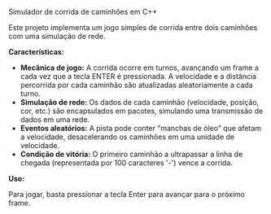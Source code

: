 Simulador de corrida de caminhões em C++

Este projeto implementa um jogo simples de corrida entre dois caminhões com uma simulação de rede.

**Características:**

* **Mecânica de jogo:** A corrida ocorre em turnos, avançando um frame a cada vez que a tecla ENTER é pressionada. A velocidade e a distância percorrida por cada caminhão são atualizadas aleatoriamente a cada turno.
* **Simulação de rede:** Os dados de cada caminhão (velocidade, posição, cor, etc.) são encapsulados em pacotes, simulando uma transmissão de dados em uma rede.
* **Eventos aleatórios:** A pista pode conter "manchas de óleo" que afetam a velocidade, desacelerando os caminhões em uma unidade de velocidade.
* **Condição de vitória:** O primeiro caminhão a ultrapassar a linha de chegada (representada por 100 caracteres '-') vence a corrida.

**Uso:**

Para jogar, basta pressionar a tecla Enter para avançar para o próximo frame.
